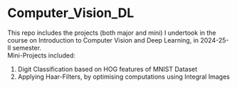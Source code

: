 # Computer_Vision_DL
This repo includes the projects (both major and mini) I undertook in the course on Introduction to Computer Vision and Deep Learning, in 2024-25-II semester.<br/>
Mini-Projects included:<br/>
1. Digit Classification based on HOG features of MNIST Dataset<br/>
2. Applying Haar-Filters, by optimising computations using Integral Images<br/>

